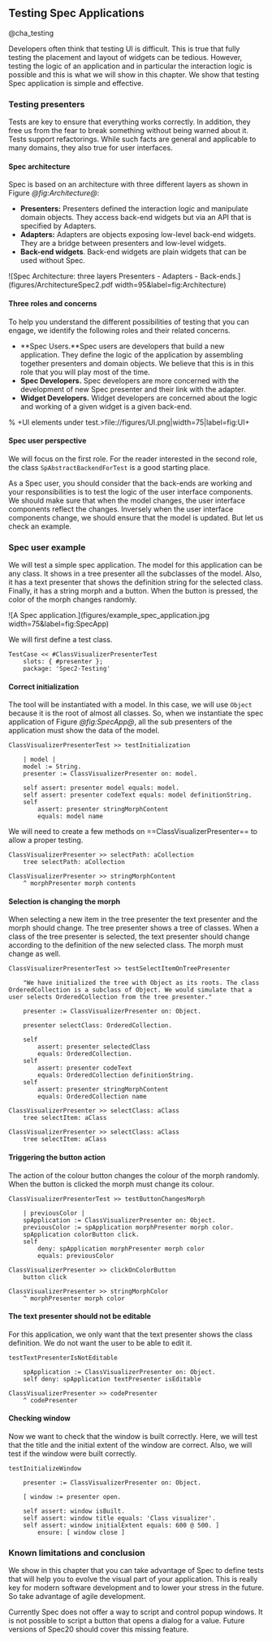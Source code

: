## Testing Spec Applications
@cha_testing

Developers often think that testing UI is difficult. This is true that fully testing the placement and layout of widgets can be tedious. 
However, testing the logic of an application and in particular the interaction logic is possible and this is what we will show in this chapter. 
We show that testing Spec application is simple and effective.


### Testing presenters

Tests are key to ensure that everything works correctly. In addition, they free us from the fear to break something without being warned about it. Tests support refactorings. While such facts are general and applicable to many domains, they also true for user interfaces.



#### Spec architecture


Spec is based on an architecture with three different layers as shown in Figure *@fig:Architecture@*: 
- **Presenters:** Presenters defined the interaction logic and manipulate domain objects. They access back-end widgets but via an API that is specified by Adapters.
- **Adapters:** Adapters are objects exposing low-level back-end widgets. They are a bridge between presenters and low-level widgets.
- **Back-end widgets**. Back-end widgets are plain widgets that can be used without Spec.


![Spec Architecture: three layers Presenters - Adapters - Back-ends.](figures/ArchitectureSpec2.pdf width=95&label=fig:Architecture)

#### Three roles and concerns

To help you understand the different possibilities of testing that you can engage, we identify the following roles and their related concerns.

- **Spec Users.**Spec users are developers that build a new application. They define the logic of the application by assembling together presenters and domain objects. We believe that this is in this role that you will play most of the time.
- **Spec Developers.** Spec developers are more concerned with the development of new Spec presenter and their link with the adapter.
- **Widget Developers.** Widget developers are concerned about the logic and working of a given widget is a given back-end.


% +UI elements under test.>file://figures/UI.png|width=75|label=fig:UI+

#### Spec user perspective

We will focus on the first role. For the reader interested in the second role, the class `SpAbstractBackendForTest` is a good starting place.

As a Spec user, you should consider that the back-ends are working and your responsibilities is to test the logic of the user interface components.
We should make sure that when the model changes, the user interface components reflect the changes.
Inversely when the user interface components change, we should ensure that the model is updated.
But let us check an example.


### Spec user example


We will test a simple spec application. The model for this application can be any class.
It shows in a tree presenter all the subclasses of the model. Also, it has a text presenter that shows the definition string for the selected class.
Finally, it has a string morph and a button. When the button is pressed, the color of the morph changes randomly.

![A Spec application.](figures/example_spec_application.jpg width=75&label=fig:SpecApp)

We will first define a test class.
```
TestCase << #ClassVisualizerPresenterTest
	slots: { #presenter };
	package: 'Spec2-Testing'
```

#### Correct initialization


The tool will be instantiated with a model.
In this case, we will use `Object` because it is the root of almost all classes.
So, when we instantiate the spec application of Figure *@fig:SpecApp@*, all the sub presenters of the application must show the data of the model.

```
ClassVisualizerPresenterTest >> testInitialization

	| model |
	model := String.
	presenter := ClassVisualizerPresenter on: model.
	
	self assert: presenter model equals: model.
	self assert: presenter codeText equals: model definitionString.
	self
		assert: presenter stringMorphContent
		equals: model name
```

We will need to create a few methods on ==ClassVisualizerPresenter== to allow a proper testing.
```
ClassVisualizerPresenter >> selectPath: aCollection 
	tree selectPath: aCollection
```

```
ClassVisualizerPresenter >> stringMorphContent
	^ morphPresenter morph contents
```


#### Selection is changing the morph


When selecting a new item in the tree presenter the text presenter and the morph should change.
The tree presenter shows a tree of classes.
When a class of the tree presenter is selected, the text presenter should change according to the definition of the new selected class.
The morph must change as well.

```
ClassVisualizerPresenterTest >> testSelectItemOnTreePresenter

	"We have initialized the tree with Object as its roots. The class OrderedCollection is a subclass of Object. We would simulate that a user selects OrderedCollection from the tree presenter."

	presenter := ClassVisualizerPresenter on: Object.
	
	presenter selectClass: OrderedCollection.
	
	self
		assert: presenter selectedClass
		equals: OrderedCollection.
	self
		assert: presenter codeText
		equals: OrderedCollection definitionString.
	self
		assert: presenter stringMorphContent
		equals: OrderedCollection name
```

```
ClassVisualizerPresenter >> selectClass: aClass 
	tree selectItem: aClass
```

```
ClassVisualizerPresenter >> selectClass: aClass 
	tree selectItem: aClass
```


#### Triggering the button action


The action of the colour button changes the colour of the morph randomly.
When the button is clicked the morph must change its colour.

```
ClassVisualizerPresenterTest >> testButtonChangesMorph

	| previousColor |
	spApplication := ClassVisualizerPresenter on: Object.
	previousColor := spApplication morphPresenter morph color.
	spApplication colorButton click.
	self
		deny: spApplication morphPresenter morph color
		equals: previousColor
```

```
ClassVisualizerPresenter >> clickOnColorButton
	button click
```

```
ClassVisualizerPresenter >> stringMorphColor
	^ morphPresenter morph color
```



#### The text presenter should not be editable


For this application, we only want that the text presenter shows the class definition.
We do not want the user to be able to edit it.

```
testTextPresenterIsNotEditable

	spApplication := ClassVisualizerPresenter on: Object.
	self deny: spApplication textPresenter isEditable
```

```
ClassVisualizerPresenter >> codePresenter
	^ codePresenter
```

#### Checking window

Now we want to check that the window is built correctly.
Here, we will test that the title and the initial extent of the window are correct.
Also, we will test if the window were built correctly.

```
testInitializeWindow

	presenter := ClassVisualizerPresenter on: Object.
	
	[ window := presenter open.
	
	self assert: window isBuilt.
	self assert: window title equals: 'Class visualizer'.
	self assert: window initialExtent equals: 600 @ 500. ]
		ensure: [ window close ]
```

### Known limitations and conclusion

We show in this chapter that you can take advantage of Spec to define tests that will help you to evolve the visual part of your application.
This is really key for modern software development and to lower your stress in the future. 
So take advantage of agile development.

Currently Spec does not offer a way to script and control popup windows. It is not possible to script a button that opens a dialog for a value.
Future versions of Spec20 should cover this missing feature.


